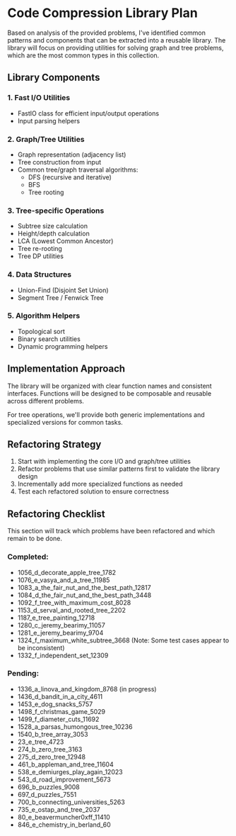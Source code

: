 # Code Compression Library Plan

Based on analysis of the provided problems, I've identified common patterns and components that can be extracted into a reusable library. The library will focus on providing utilities for solving graph and tree problems, which are the most common types in this collection.

## Library Components

### 1. Fast I/O Utilities
- FastIO class for efficient input/output operations
- Input parsing helpers

### 2. Graph/Tree Utilities
- Graph representation (adjacency list)
- Tree construction from input
- Common tree/graph traversal algorithms:
  - DFS (recursive and iterative)
  - BFS
  - Tree rooting

### 3. Tree-specific Operations
- Subtree size calculation
- Height/depth calculation
- LCA (Lowest Common Ancestor)
- Tree re-rooting
- Tree DP utilities

### 4. Data Structures
- Union-Find (Disjoint Set Union)
- Segment Tree / Fenwick Tree

### 5. Algorithm Helpers
- Topological sort
- Binary search utilities
- Dynamic programming helpers

## Implementation Approach

The library will be organized with clear function names and consistent interfaces. Functions will be designed to be composable and reusable across different problems.

For tree operations, we'll provide both generic implementations and specialized versions for common tasks.

## Refactoring Strategy

1. Start with implementing the core I/O and graph/tree utilities
2. Refactor problems that use similar patterns first to validate the library design
3. Incrementally add more specialized functions as needed
4. Test each refactored solution to ensure correctness

## Refactoring Checklist

This section will track which problems have been refactored and which remain to be done.

### Completed:
- 1056_d_decorate_apple_tree_1782
- 1076_e_vasya_and_a_tree_11985
- 1083_a_the_fair_nut_and_the_best_path_12817
- 1084_d_the_fair_nut_and_the_best_path_3448
- 1092_f_tree_with_maximum_cost_8028
- 1153_d_serval_and_rooted_tree_2202
- 1187_e_tree_painting_12718
- 1280_c_jeremy_bearimy_11057
- 1281_e_jeremy_bearimy_9704
- 1324_f_maximum_white_subtree_3668 (Note: Some test cases appear to be inconsistent)
- 1332_f_independent_set_12309

### Pending:
- 1336_a_linova_and_kingdom_8768 (in progress)
- 1436_d_bandit_in_a_city_4611
- 1453_e_dog_snacks_5757
- 1498_f_christmas_game_5029
- 1499_f_diameter_cuts_11692
- 1528_a_parsas_humongous_tree_10236
- 1540_b_tree_array_3053
- 23_e_tree_4723
- 274_b_zero_tree_3163
- 275_d_zero_tree_12948
- 461_b_appleman_and_tree_11604
- 538_e_demiurges_play_again_12023
- 543_d_road_improvement_5673
- 696_b_puzzles_9008
- 697_d_puzzles_7551
- 700_b_connecting_universities_5263
- 735_e_ostap_and_tree_2037
- 80_e_beavermuncher0xff_11410
- 846_e_chemistry_in_berland_60